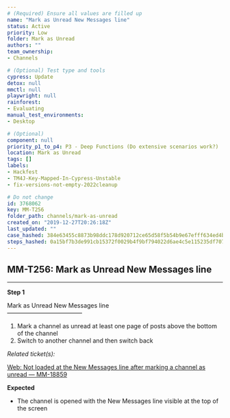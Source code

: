 ```yaml
---
# (Required) Ensure all values are filled up
name: "Mark as Unread New Messages line"
status: Active
priority: Low
folder: Mark as Unread
authors: ""
team_ownership: 
- Channels

# (Optional) Test type and tools
cypress: Update
detox: null
mmctl: null
playwright: null
rainforest: 
- Evaluating
manual_test_environments: 
- Desktop

# (Optional)
component: null
priority_p1_to_p4: P3 - Deep Functions (Do extensive scenarios work?)
location: Mark as Unread
tags: []
labels: 
- Hackfest
- TM4J-Key-Mapped-In-Cypress-Unstable
- fix-versions-not-empty-2022cleanup

# Do not change
id: 3768062
key: MM-T256
folder_path: channels/mark-as-unread
created_on: "2019-12-27T20:26:18Z"
last_updated: ""
case_hashed: 384e63455c8873b98ddc178d920712ce65d58f5b54b9e67efff634ed4b484c2a664d56453b20852aec1a7341a47a93f2
steps_hashed: 0a15bf7b3de991cb15372f0029b4f9bf794022d6ae4c5e115235df707888770d7f93798a6dca228ccce3415ce46ced05
---
```


## MM-T256: Mark as Unread New Messages line

---

**Step 1**

Mark as Unread New Messages line\
–––––––––––––––––––––––––

1. Mark a channel as unread at least one page of posts above the bottom of the channel
2. Switch to another channel and then switch back

_Related ticket(s):_

[Web: Not loaded at the New Messages line after marking a channel as unread — MM-18859](https://mattermost.atlassian.net/browse/MM-18859)

**Expected**

- The channel is opened with the New Messages line visible at the top of the screen
